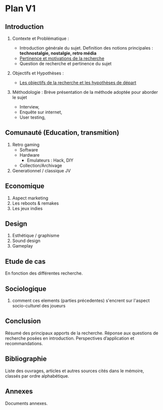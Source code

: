 # Plan V1

## Introduction

1. Contexte et Problématique :

   - Introduction générale du sujet. Definition des notions principales : **technostalgie, nostalgie, retro média**
   - [Pertinence et motivations de la recherche](/inspiration/2024-05-30/Presentation.md)
   - Question de recherche et pertinence du sujet

2. Objectifs et Hypothèses :
   - [Les objectifs de la recherche et les hypothèses de départ](https://miro.com/app/board/uXjVKhYg48E=/?share_link_id=360410071366)
3. Méthodologie : Brève présentation de la méthode adoptée pour aborder le sujet
   - Interview,
   - Enquête sur internet,
   - User testing,

## Comunauté (Education, transmition)

1. Retro gaming
   - Software
   - Hardware
     - Emulateurs : Hack, DIY
   - Collection/Archivage
2. Generationnel / classique JV

## Economique

1. Aspect marketing
2. Les reboots & remakes
3. Les jeux indies

## Design

1. Esthétique / graphisme
2. Sound design
3. Gameplay

## Etude de cas

En fonction des différentes recherche.

## Sociologique

1. comment ces elements (parties précedentes) s'encrent sur l'aspect socio-culturel des joueurs

## Conclusion

Résumé des principaux apports de la recherche.
Réponse aux questions de recherche posées en introduction.
Perspectives d’application et recommandations.

## Bibliographie

Liste des ouvrages, articles et autres sources cités dans le mémoire, classés par ordre alphabétique.

## Annexes

Documents annexes.
